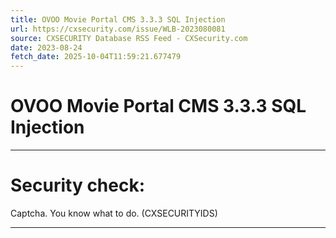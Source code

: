 ```yaml
---
title: OVOO Movie Portal CMS 3.3.3 SQL Injection
url: https://cxsecurity.com/issue/WLB-2023080081
source: CXSECURITY Database RSS Feed - CXSecurity.com
date: 2023-08-24
fetch_date: 2025-10-04T11:59:21.677479
---
```


# OVOO Movie Portal CMS 3.3.3 SQL Injection

---

# Security check:

Captcha. You know what to do. (CXSECURITYIDS)

---